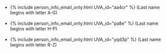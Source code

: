 - {% include person_info_email_only.html UVA_id="aa4cr" %} (Last name begins with letter A-G)<br><br class="hidden-sm-up">
- {% include person_info_email_only.html UVA_id="pa8e" %} (Last name begins with letter H-P)<br><br class="hidden-sm-up">
- {% include person_info_email_only.html UVA_id="yqd3p" %} (Last name begins with letter R-Z)